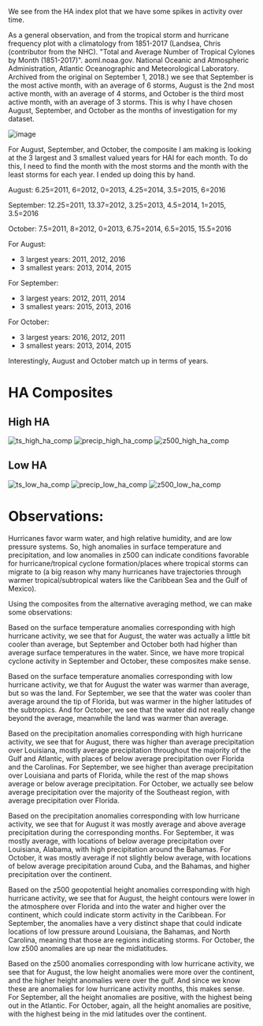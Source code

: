 We see from the HA index plot that we have some spikes in activity over time. 

As a general observation, and from the tropical storm and hurricane frequency plot with a climatology from 1851-2017 (Landsea, Chris (contributor from the NHC). "Total and Average Number of Tropical Cylones by Month (1851-2017)". aoml.noaa.gov. National Oceanic and Atmospheric Administration, Atlantic Oceanographic and Meteorological Laboratory. Archived from the original on September 1, 2018.) we see that September is the most active month, with an average of 6 storms, August is the 2nd most active month, with an average of 4 storms, and October is the third most active month, with an average of 3 storms. This is why I have chosen August, September, and October as the months of investigation for my dataset. 

![image](https://user-images.githubusercontent.com/114028135/204910109-f2e0c6c5-269f-4299-a94d-80331f1d51b1.png)

For August, September, and October, the composite I am making is looking at the 3 largest and 3 smallest valued years for HAI for each month. To do this, I need to find the month with the most storms and the month with the least storms for each year. I ended up doing this by hand.

August: 6.25=2011, 6=2012, 0=2013, 4.25=2014, 3.5=2015, 6=2016

September: 12.25=2011, 13.37=2012, 3.25=2013, 4.5=2014, 1=2015, 3.5=2016

October: 7.5=2011, 8=2012, 0=2013, 6.75=2014, 6.5=2015, 15.5=2016

For August: 
* 3 largest years: 2011, 2012, 2016
* 3 smallest years: 2013, 2014, 2015

For September:
* 3 largest years: 2012, 2011, 2014
* 3 smallest years: 2015, 2013, 2016

For October: 
* 3 largest years: 2016, 2012, 2011
* 3 smallest years: 2013, 2014, 2015

Interestingly, August and October match up in terms of years.

# HA Composites
## High HA
![ts_high_ha_comp](https://user-images.githubusercontent.com/114028135/204893522-8f4d5d1a-dc32-423b-a7f7-24f452967b1c.png)
![precip_high_ha_comp](https://user-images.githubusercontent.com/114028135/204904559-33332cb9-9030-4ef8-aaf8-0396e3a981a7.png)
![z500_high_ha_comp](https://user-images.githubusercontent.com/114028135/204906386-78b00acc-3f83-41eb-a0fa-c1eaf9edd65e.png)

## Low HA
![ts_low_ha_comp](https://user-images.githubusercontent.com/114028135/204893537-9f5b43f7-c1fa-4d2f-b7c8-dbad2665a746.png)
![precip_low_ha_comp](https://user-images.githubusercontent.com/114028135/204904564-8b7066c0-5ca8-4e2b-8b80-11b55fd6b001.png)
![z500_low_ha_comp](https://user-images.githubusercontent.com/114028135/204906393-9ea8e7bc-f44e-4479-8660-3d1c301dd239.png)

# Observations:
Hurricanes favor warm water, and high relative humidity, and are low pressure systems. So, high anomalies in surface temperature and precipitation, and low anomalies in z500 can indicate conditions favorable for hurricane/tropical cyclone formation/places where tropical storms can migrate to (a big reason why many hurricanes have trajectories through warmer tropical/subtropical waters like the Caribbean Sea and the Gulf of Mexico). 

Using the composites from the alternative averaging method, we can make some observations:

Based on the surface temperature anomalies corresponding with high hurricane activity, we see that for August, the water was actually a little bit cooler than average, but September and October both had higher than average surface temperatures in the water. Since, we have more tropical cyclone activity in September and October, these composites make sense.

Based on the surface temperature anomalies corresponding with low hurricane activity, we that for August the water was warmer than average, but so was the land. For September, we see that the water was cooler than average around the tip of Florida, but was warmer in the higher latitudes of the subtropics. And for October, we see that the water did not really change beyond the average, meanwhile the land was warmer than average. 

Based on the precipitation anomalies corresponding with high hurricane activity, we see that for August, there was higher than average precipitation over Louisiana, mostly average precipitation throughout the majority of the Gulf and Atlantic, with places of below average precipitation over Florida and the Carolinas. For September, we see higher than average precipitation over Louisiana and parts of Florida, while the rest of the map shows average or below average precipitation. For October, we actually see below average precipitation over the majority of the Southeast region, with average precipitation over Florida.

Based on the precipitation anomalies corresponding with low hurricane activity, we see that for August it was mostly average and above average precipitation during the corresponding months. For September, it was mostly average, with locations of below average precipitation over Louisiana, Alabama, with high precipitation around the Bahamas. For October, it was mostly average if not slightly below average, with locations of below average precipitation around Cuba, and the Bahamas, and higher precipitation over the continent. 

Based on the z500 geopotential height anomalies corresponding with high hurricane activity, we see that for August, the height contours were lower in the atmosphere over Florida and into the water and higher over the continent, which could indicate storm activity in the Caribbean. For September, the anomalies have a very distinct shape that could indicate locations of low pressure around Louisiana, the Bahamas, and North Carolina, meaning that those are regions indicating storms. For October, the low z500 anomalies are up near the midlatitudes.

Based on the z500 anomalies corresponding with low hurricane activity, we see that for August, the low height anomalies were more over the continent, and the higher height anomalies were over the gulf. And since we know these are anomalies for low hurricane activity months, this makes sense. For September, all the height anomalies are positive, with the highest being out in the Atlantic. For October, again, all the height anomalies are positive, with the highest being in the mid latitudes over the continent. 
